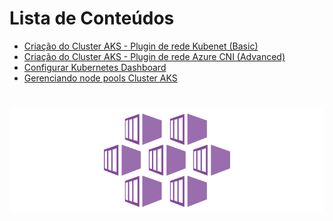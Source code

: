 Lista de Conteúdos
=================
<!--ts-->
   * [Criação do Cluster AKS - Plugin de rede Kubenet (Basic)](https://github.com/luizpessol/aks-azure-kubernetes-services/blob/master/az_aks_create_kubenet_cli.md)
   * [Criação do Cluster AKS - Plugin de rede Azure CNI (Advanced)](https://github.com/luizpessol/aks-azure-kubernetes-services/blob/master/az_aks_create_cni_cli.md)
   * [Configurar Kubernetes Dashboard](https://github.com/luizpessol/aks-azure-kubernetes-services/blob/master/kubernetes_dashboard.md)
   * [Gerenciando node pools Cluster AKS](https://github.com/luizpessol/aks-azure-kubernetes-services/blob/master/az_aks_nodepool_cli.md)
<!--te-->
<h1 align="center">
  <img alt="AzureKubernetesServices" title="#AzureKubernetesServices" src="./aks_Azure_kubernetes_services.png" />
</h1>
